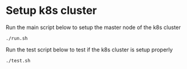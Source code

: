 # Setup k8s cluster
Run the main script below to setup the master node of the k8s cluster
```
./run.sh
```

Run the test script below to test if the k8s cluster is setup properly
```
./test.sh
```

